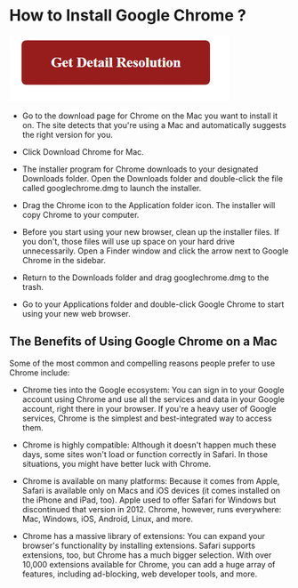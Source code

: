 # How to Install Google Chrome ?

[![how to install google chrome](red2.png)](https://github.com/computerhacks/how-to-install-google-chrome)

* Go to the download page for Chrome on the Mac you want to install it on. The site detects that you're using a Mac and automatically suggests the right version for you.

* Click Download Chrome for Mac.

* The installer program for Chrome downloads to your designated Downloads folder. Open the Downloads folder and double-click the file called googlechrome.dmg to launch the installer.

* Drag the Chrome icon to the Application folder icon. The installer will copy Chrome to your computer.

* Before you start using your new browser, clean up the installer files. If you don't, those files will use up space on your hard drive unnecessarily. Open a Finder window and click the arrow next to Google Chrome in the sidebar.

* Return to the Downloads folder and drag googlechrome.dmg to the trash.

* Go to your Applications folder and double-click Google Chrome to start using your new web browser.


## The Benefits of Using Google Chrome on a Mac

Some of the most common and compelling reasons people prefer to use Chrome include:

* Chrome ties into the Google ecosystem: You can sign in to your Google account using Chrome and use all the services and data in your Google account, right there in your browser. If you're a heavy user of Google services, Chrome is the simplest and best-integrated way to access them.


* Chrome is highly compatible: Although it doesn't happen much these days, some sites won't load or function correctly in Safari. In those situations, you might have better luck with Chrome.


* Chrome is available on many platforms: Because it comes from Apple, Safari is available only on Macs and iOS devices (it comes installed on the iPhone and iPad, too). Apple used to offer Safari for Windows but discontinued that version in 2012. Chrome, however, runs everywhere: Mac, Windows, iOS, Android, Linux, and more.


* Chrome has a massive library of extensions: You can expand your browser's functionality by installing extensions. Safari supports extensions, too, but Chrome has a much bigger selection. With over 10,000 extensions available for Chrome, you can add a huge array of features, including ad-blocking, web developer tools, and more.
